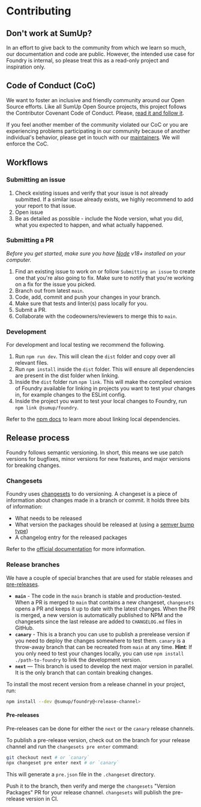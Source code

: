 # Contributing

## Don't work at SumUp?

In an effort to give back to the community from which we learn so much, our documentation and code are public. However, the intended use case for Foundry is internal, so please treat this as a read-only project and inspiration only.

## Code of Conduct (CoC)

We want to foster an inclusive and friendly community around our Open Source efforts. Like all SumUp Open Source projects, this project follows the Contributor Covenant Code of Conduct. Please, [read it and follow it](CODE_OF_CONDUCT.md).

If you feel another member of the community violated our CoC or you are experiencing problems participating in our community because of another individual's behavior, please get in touch with our [maintainers](README.md#maintainers). We will enforce the CoC.

## Workflows

### Submitting an issue

1. Check existing issues and verify that your issue is not already submitted. If a similar issue already exists, we highly recommend to add your report to that issue.
2. Open issue
3. Be as detailed as possible - include the Node version, what you did, what you expected to happen, and what actually happened.

### Submitting a PR

_Before you get started, make sure you have [Node](https://nodejs.org/en/) v18+ installed on your computer._

1. Find an existing issue to work on or follow `Submitting an issue` to create one that you're also going to fix. Make sure to notify that you're working on a fix for the issue you picked.
2. Branch out from latest `main`.
3. Code, add, commit and push your changes in your branch.
4. Make sure that tests and linter(s) pass locally for you.
5. Submit a PR.
6. Collaborate with the codeowners/reviewers to merge this to `main`.

### Development

For development and local testing we recommend the following.

1. Run `npm run dev`. This will clean the `dist` folder and copy over all relevant files.
2. Run `npm install` inside the `dist` folder. This will ensure all dependencies are present in the dist folder when linking.
3. Inside the `dist` folder run `npm link`. This will make the compiled version of Foundry available for linking in projects you want to test your changes in, for example changes to the ESLint config.
4. Inside the project you want to test your local changes to Foundry, run `npm link @sumup/foundry`.

Refer to the [npm docs](https://docs.npmjs.com/cli/v9/commands/npm-link) to learn more about linking local dependencies.

## Release process

Foundry follows semantic versioning. In short, this means we use patch versions for bugfixes, minor versions for new features, and major versions for breaking changes.

### Changesets

Foundry uses [changesets](https://github.com/atlassian/changesets) to do versioning. A changeset is a piece of information about changes made in a branch or commit. It holds three bits of information:

- What needs to be released
- What version the packages should be released at (using a [semver bump type](https://semver.org/))
- A changelog entry for the released packages

Refer to the [official documentation](https://github.com/atlassian/changesets/blob/main/docs/adding-a-changeset.md#i-am-in-a-multi-package-repository-a-mono-repo) for more information.

### Release branches

We have a couple of special branches that are used for stable releases and [pre-releases](#pre-releases).

- **`main`** - The code in the `main` branch is stable and production-tested. When a PR is merged to `main` that contains a new changeset, `changesets` opens a PR and keeps it up to date with the latest changes. When the PR is merged, a new version is automatically published to NPM and the changesets since the last release are added to `CHANGELOG.md` files in GitHub.
- **`canary`** - This is a branch you can use to publish a prerelease version if you need to deploy the changes somewhere to test them. `canary` is a throw-away branch that can be recreated from `main` at any time. **Hint**: If you only need to test your changes locally, you can use `npm install ./path-to-foundry` to link the development version.
- **`next`** — This branch is used to develop the next major version in parallel. It is the only branch that can contain breaking changes.

To install the most recent version from a release channel in your project, run:

```sh
npm install --dev @sumup/foundry@<release-channel>
```

#### Pre-releases

Pre-releases can be done for either the `next` or the `canary` release channels.

To publish a pre-release version, check out on the branch for your release channel and run the `changesets pre enter` command:

```sh
git checkout next # or `canary`
npx changeset pre enter next # or `canary`
```

This will generate a `pre.json` file in the `.changeset` directory.

Push it to the branch, then verify and merge the `changesets` "Version Packages" PR for your release channel. `changesets` will publish the pre-release version in CI.
